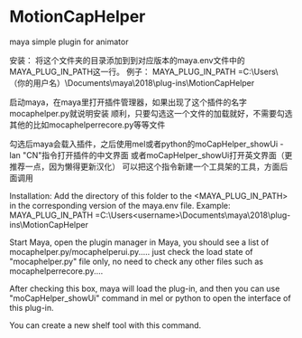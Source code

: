 # MotionCapHelper
 maya simple plugin for animator

安装：
将这个文件夹的目录添加到到对应版本的maya.env文件中的MAYA_PLUG_IN_PATH这一行。
例子：
MAYA_PLUG_IN_PATH =C:\Users\（你的用户名）\Documents\maya\2018\plug-ins\MotionCapHelper

启动maya，在maya里打开插件管理器，如果出现了这个插件的名字mocaphelper.py就说明安装
顺利，只要勾选这一个文件的加载就好，不需要勾选其他的比如mocaphelperrecore.py等等文件

勾选后maya会载入插件，之后使用mel或者python的moCapHelper_showUi -lan "CN"指令打开插件的中文界面
或者moCapHelper_showUi打开英文界面（更推荐一点，因为懒得更新汉化）
可以把这个指令新建一个工具架的工具，方面后面调用

Installation:
Add the directory of this folder to the <MAYA_PLUG_IN_PATH> in the corresponding version of the maya.env file.
Example:
MAYA_PLUG_IN_PATH =C:\Users\<username>\Documents\maya\2018\plug-ins\MotionCapHelper

Start Maya, open the plugin manager in Maya, you should see a list of mocaphelper.py/mocaphelperui.py.....
 just check the load state of "mocaphelper.py" file only, no need to check any other files such as mocaphelperrecore.py....

After checking this box, maya will load the plug-in, and then you can use "moCapHelper_showUi" command in mel or python to open the interface of this plug-in.

You can create a new shelf tool with this command.